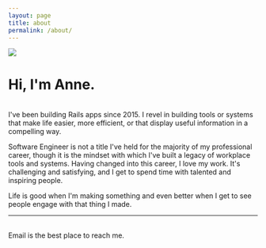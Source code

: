 ```yaml
---
layout: page
title: about
permalink: /about/
---
```


<img class="col one left about-pic" src="{{site.header_image}}">

# Hi, I'm Anne.
<br>
I've been building Rails apps since 2015. I revel in building tools or systems that make life easier, more efficient, or that display useful information in a compelling way.

Software Engineer is not a title I've held for the majority of my professional career, though it is the mindset with which I've built a legacy of workplace tools and systems. Having changed into this career, I love my work. It's challenging and satisfying, and I get to spend time with talented and inspiring people.

Life is good when I'm making something and even better when I get to see people engage with that thing I made.

<hr/>
<br/>
<span class="contact-icon center">
    <a href="mailto:{{site.email}}" title='Email me' alt='email icon'><i class="fa fa-envelope"></i></a>
    <a href="https://github.com/{{site.github_username}}" target="_blank" alt='GitHub profile' title='GitHub profile'><i class="fa fa-github"></i></a>
    <a href="https://www.linkedin.com/in/{{site.linkedin_username}}" alt='LinkedIn profile' title='LinkedIn profile' target="_blank"><i class="fa fa-linkedin-square"></i></a>
    <a href="{{site.stackoverflow_profile}}" target="_blank" alt="StackOverflow profile" title="StackOverflow profile"><i class="fa fa-stack-overflow"></i></a>
    <a href="{{ site.baseurl }}/resume/" target="_blank" alt="Anne Richardson's Resume" title="Anne Richardson's Resume"><i class="fa fa-file-text"></i></a>
</span>

<div class="col three caption">
	Email is the best place to reach me.
</div>
